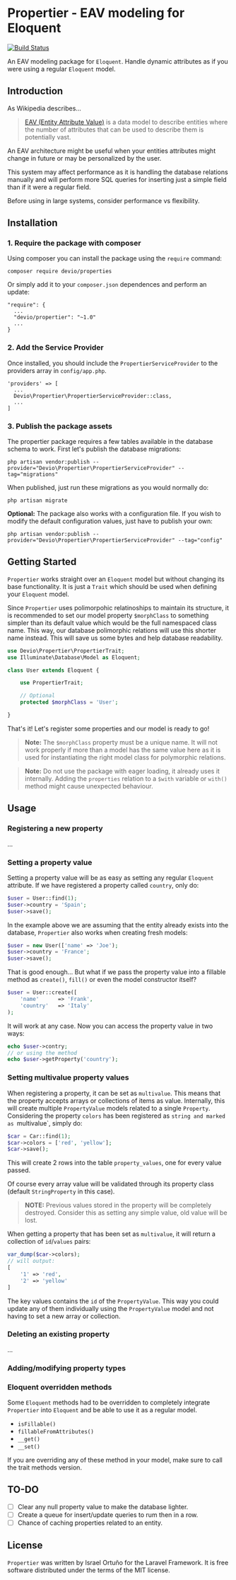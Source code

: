 Propertier - EAV modeling for Eloquent
======================================
[![Build Status](https://travis-ci.org/IsraelOrtuno/Propertier.svg?branch=master)](https://travis-ci.org/IsraelOrtuno/Propertier)

An EAV modeling package for `Eloquent`. Handle dynamic attributes as if you were using a regular `Eloquent` model.

## Introduction

As Wikipedia describes...

> [EAV (Entity Attribute Value)][1] is a data model to describe entities where the number of attributes that can be used to describe them is potentially vast.

An EAV architecture might be useful when your entities attributes might change in future or may be personalized by the user.

This system may affect performance as it is handling the database relations manually and will perform more SQL queries for inserting just a simple field than if it were a regular field.

Before using in large systems, consider performance vs flexibility.

## Installation

### 1. Require the package with composer

Using composer you can install the package using the `require` command:

```
composer require devio/properties
```

Or simply add it to your `composer.json` dependences and perform an update:

```
"require": {
  ...
  "devio/propertier": "~1.0"
  ...
}
```

### 2. Add the Service Provider

Once installed, you should include the `PropertierServiceProvider` to the providers array in `config/app.php`.

```
'providers' => [
  ...
  Devio\Propertier\PropertierServiceProvider::class,
  ...
]
```

### 3. Publish the package assets

The propertier package requires a few tables available in the database schema to work. First let's publish the database migrations:

```
php artisan vendor:publish --provider="Devio\Propertier\PropertierServiceProvider" --tag="migrations"
```

When published, just run these migrations as you would normally do:

```
php artisan migrate
```

**Optional:** The package also works with a configuration file. If you wish to modify the default configuration values, just have to publish your own:

```
php artisan vendor:publish --provider="Devio\Propertier\PropertierServiceProvider" --tag="config"
```

## Getting Started

`Propertier` works straight over an `Eloquent` model but without changing its base functionality. It is just a `Trait` which should be used when defining your `Eloquent` model.

Since `Propertier` uses polimorpohic relatinoships to maintain its structure, it is recommended to set our model property `$morphClass` to something simpler than its default value which would be the full namespaced class name. This way, our database polimorphic relations will use this shorter name instead. This will save us some bytes and help database readability.

```php
use Devio\Propertier\PropertierTrait;
use Illuminate\Database\Model as Eloquent;

class User extends Eloquent {

    use PropertierTrait;

    // Optional
    protected $morphClass = 'User';

}
```

That's it! Let's register some properties and our model is ready to go! 

> **Note:** The `$morphClass` property must be a unique name. It will not work properly if more than a model has the same value here as it is used for instantiating the right model class for polymorphic relations.

> **Note:** Do not use the package with eager loading, it already uses it internally. Adding the `properties` relation to a `$with` variable or `with()` method might cause unexpected behaviour.

## Usage

### Registering a new property

...

### Setting a property value

Setting a property value will be as easy as setting any regular `Eloquent` attribute. If we have registered a property called `country`, only do:

```php
$user = User::find(1);
$user->country = 'Spain';
$user->save();
```

In the example above we are assuming that the entity already exists into the database, `Propertier` also works when creating fresh models:

```php
$user = new User(['name' => 'Joe');
$user->country = 'France';
$user->save();
```

That is good enough... But what if we pass the property value into a fillable method as `create()`, `fill()` or even the model constructor itself?

```php
$user = User::create([
    'name'      => 'Frank',
    'country'   => 'Italy'
);
```

It will work at any case. Now you can access the property value in two ways:

```php
echo $user->contry;
// or using the method
echo $user->getProperty('country');
```

### Setting multivalue property values

When registering a property, it can be set as `multivalue`. This means that the property accepts arrays or collections of items as value. Internally, this will create multiple `PropertyValue` models related to a single `Property`. Considering the property `colors` has been registered as `string and marked as `multivalue`, simply do: 

```php
$car = Car::find(1);
$car->colors = ['red', 'yellow'];
$car->save();
```

This will create 2 rows into the table `property_values`, one for every value passed. 

Of course every array value will be validated through its property class (default `StringProperty` in this case).

> **NOTE:** Previous values stored in the property will be completely destroyed. Consider this as setting any simple value, old value will be lost.

When getting a property that has been set as `multivalue`, it will return a collection of `id`/`values` pairs:

```php
var_dump($car->colors);
// will output:
[
    '1' => 'red',
    '2' => 'yellow'
]
```

The key values contains the `id` of the `PropertyValue`. This way you could update any of them individually using the `PropertyValue` model and not having to set a new array or collection.

### Deleting an existing property

...

### Adding/modifying property types

### Eloquent overridden methods

Some `Eloquent` methods had to be overridden to completely integrate `Propertier` into `Eloquent` and be able to use it as a regular model.

* `isFillable()`
* `fillableFromAttributes()`
* `__get()`
* `__set()`

If you are overriding any of these method in your model, make sure to call the trait methods version. 

## TO-DO

- [ ] Clear any null property value to make the database lighter.
- [ ] Create a queue for insert/update queries to rum then in a row.
- [ ] Chance of caching properties related to an entity.

[1]: https://en.wikipedia.org/wiki/Entity%E2%80%93attribute%E2%80%93value_model

## License

`Propertier` was written by Israel Ortuño for the Laravel Framework. It is free software distributed under the terms of the MIT license.

